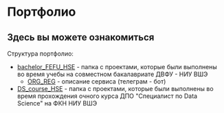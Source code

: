 # Портфолио
## Здесь вы можете ознакомиться
Структура портфолио:
* [bachelor_FEFU_HSE](https://github.com/maxzhrvl/projects/tree/main/bachelor_FEFU_HSE) - папка с проектами, которые были выполнены во время учебы на совместном бакалавриате ДВФУ - НИУ ВШЭ
  * [ORG_REG](https://github.com/maxzhrvl/projects/tree/main/bachelor_FEFU_HSE/ORG_REG) - описание сервиса (телеграм - бот)
* [DS_course_HSE](https://github.com/maxzhrvl/projects/tree/main/DS_course_HSE) - папка с проектами, которые были выполнены во время прохождения очного курса ДПО "Специалист по Data Science" на ФКН НИУ ВШЭ
